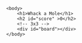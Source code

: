 <!DOCTYPE html>
<html>
    <head> 
        <meta charset="UTF-8">
        <meta name="viewport" content="width-device-width, initial-scale=1.0">
        <title>Whack a Mole</title>
        <link rel="stylesheet" href="mole.css">
        <script src="JS mole.js"></script>
    </head>

    <body>
        <h1>Whack a Mole</h1>
        <h2 id="score" >0</h2>
        <!-- 3x3 -->
        <div id="board"></div>
    </body>
</html>
